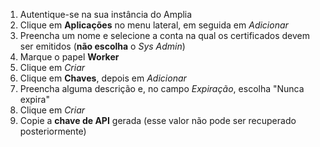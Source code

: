 ﻿1. Autentique-se na sua instância do Amplia
1. Clique em **Aplicações** no menu lateral, em seguida em *Adicionar*
1. Preencha um nome e selecione a conta na qual os certificados devem ser emitidos (**não escolha** o *Sys Admin*)
1. Marque o papel **Worker**
1. Clique em *Criar*
1. Clique em **Chaves**, depois em *Adicionar*
1. Preencha alguma descrição e, no campo *Expiração*, escolha "Nunca expira"
1. Clique em *Criar*
1. Copie a **chave de API** gerada (esse valor não pode ser recuperado posteriormente)
